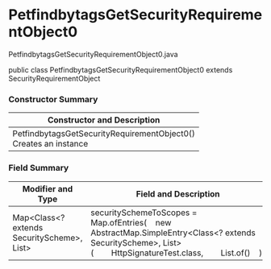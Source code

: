 # PetfindbytagsGetSecurityRequirementObject0
PetfindbytagsGetSecurityRequirementObject0.java

public class PetfindbytagsGetSecurityRequirementObject0
extends SecurityRequirementObject

### Constructor Summary
| Constructor and Description |
| --------------------------- |
| PetfindbytagsGetSecurityRequirementObject0()<br>Creates an instance |

### Field Summary
| Modifier and Type | Field and Description |
| ----------------- | --------------------- |
| Map<Class<? extends SecurityScheme>, List<String>> | securitySchemeToScopes = Map.ofEntries(&nbsp;&nbsp;&nbsp;&nbsp;new AbstractMap.SimpleEntry<Class<? extends SecurityScheme>, List<String>>(&nbsp;&nbsp;&nbsp;&nbsp;&nbsp;&nbsp;&nbsp;&nbsp;HttpSignatureTest.class,&nbsp;&nbsp;&nbsp;&nbsp;&nbsp;&nbsp;&nbsp;&nbsp;List.of()&nbsp;&nbsp;&nbsp;&nbsp;)) |
